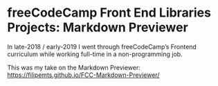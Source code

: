 # freeCodeCamp Front End Libraries Projects: Markdown Previewer

In late-2018 / early-2019 I went through freeCodeCamp’s Frontend curriculum while working full-time in a non-programming job. 

This was my take on the Markdown Previewer: https://filipemts.github.io/FCC-Markdown-Previewer/